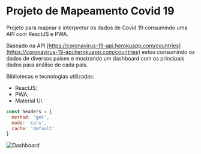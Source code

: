 # Projeto de Mapeamento Covid 19

Projeto para mapear e interpretar os dados de Covid 19 consumindo uma API com ReactJS e PWA.

Baseado na API [https://coronavirus-19-api.herokuapp.com/countries](https://coronavirus-19-api.herokuapp.com/countries) estou consumindo os dados de diversos países e mostrando um dashboard com os principais dados para análise de cada país.


Bibliotecas e tecnologias utilizadas:
- ReactJS;
- PWA;
- Material UI.

```javascript
const headers = {
  method: 'get',
  mode: 'cors',
  cache: 'default'
}
```

![Dashboard](https://imgur.com/OJGGLNG "Dashboard")

